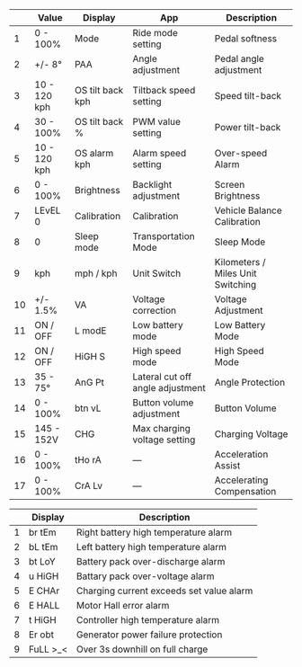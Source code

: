 |  | Value | Display | App | Description |
| --- | --- | --- | --- | --- |
|  1 | 0 - 100% | Mode | Ride mode setting | Pedal softness |
|  2 | +/- 8° | PAA | Angle adjustment | Pedal angle adjustment |
|  3 | 10 - 120 kph | OS tilt back kph | Tiltback speed setting | Speed tilt-back |
|  4 | 30 - 100% | OS tilt back % | PWM value setting | Power tilt-back |
|  5 | 10 - 120 kph | OS alarm kph | Alarm speed setting | Over-speed Alarm |
|  6 | 0 - 100% | Brightness | Backlight adjustment | Screen Brightness |
|  7 | LEvEL 0 | Calibration | Calibration | Vehicle Balance Calibration |
|  8 | 0 | Sleep mode | Transportation Mode | Sleep Mode |
|  9 | kph | mph / kph | Unit Switch | Kilometers / Miles Unit Switching |
| 10 | +/- 1.5% | VA | Voltage correction | Voltage Adjustment |
| 11 | ON / OFF | L modE | Low battery mode | Low Battery Mode |
| 12 | ON / OFF | HiGH S | High speed mode | High Speed Mode |
| 13 | 35 - 75° | AnG Pt | Lateral cut off angle adjustment | Angle Protection |
| 14 | 0 - 100% | btn vL | Button volume adjustment | Button Volume |
| 15 | 145 - 152V | CHG | Max charging voltage setting | Charging Voltage |
| 16 | 0 - 100% | tHo rA | — | Acceleration Assist |
| 17 | 0 - 100% | CrA Lv | — | Accelerating Compensation |

|  | Display | Description |
| --- | --- | --- |
| 1 | br tEm | Right battery high temperature alarm |
| 2 | bL tEm | Left battery high temperature alarm |
| 3 | bt LoY | Battery pack over-discharge alarm |
| 4 | u HiGH | Battary pack over-voltage alarm |
| 5 | E CHAr | Charging current exceeds set value alarm |
| 6 | E HALL | Motor Hall error alarm |
| 7 | t HiGH | Controller high temperature alarm |
| 8 | Er obt | Generator power failure protection |
| 9 | FuLL >_< | Over 3s downhill on full charge |
